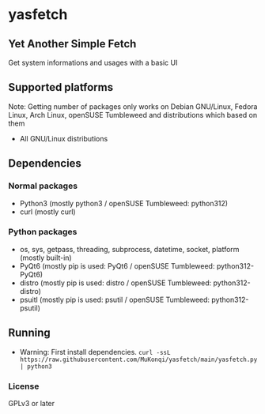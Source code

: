 # yasfetch
## Yet Another Simple Fetch
Get system informations and usages with a basic UI

## Supported platforms
Note: Getting number of packages only works on Debian GNU/Linux, Fedora Linux, Arch Linux, openSUSE Tumbleweed and distributions which based on them

- All GNU/Linux distributions

## Dependencies
### Normal packages
- Python3 (mostly python3 / openSUSE Tumbleweed: python312)
- curl (mostly curl)

### Python packages
- os, sys, getpass, threading, subprocess, datetime, socket, platform (mostly built-in)
- PyQt6 (mostly pip is used: PyQt6 / openSUSE Tumbleweed: python312-PyQt6)
- distro (mostly pip is used: distro / openSUSE Tumbleweed: python312-distro)
- psuitl (mostly pip is used: psutil / openSUSE Tumbleweed: python312-psutil)

## Running
- Warning: First install dependencies.
```curl -ssL https://raw.githubusercontent.com/MuKonqi/yasfetch/main/yasfetch.py | python3```

### License
GPLv3 or later